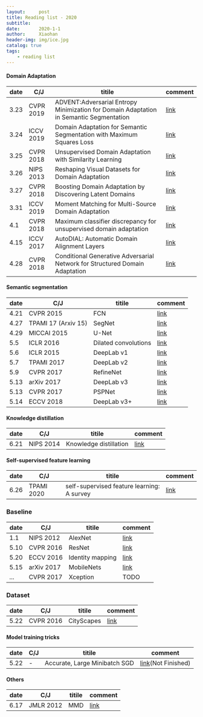 ```yaml
---
layout:     post
title: Reading list - 2020
subtitle:   
date:       2020-1-1
author:     Xiaohan
header-img: img/ice.jpg
catalog: true
tags:
    - reading list
---
```


#### Domain Adaptation

| date  | C/J | titile |  comment |
|---|---|---|---|
|  3.23 |  CVPR 2019 | ADVENT:Adversarial Entropy Minimization for Domain Adaptation in Semantic Segmentation  | [link](https://xiaohan-wang.github.io/2020/03/21/ADVENT/) |
|3.24| ICCV 2019 |Domain Adaptation for Semantic Segmentation with Maximum Squares Loss | [link](https://xiaohan-wang.github.io/2020/03/24/Maximum-Squares-Loss/)|
| 3.25| CVPR 2018 |Unsupervised Domain Adaptation with Similarity Learning | [link](https://xiaohan-wang.github.io/2020/03/30/week-summary/) |
|3.26| NIPS 2013 |Reshaping Visual Datasets for Domain Adaptation| [link](https://xiaohan-wang.github.io/2020/03/26/Reshaping-Visual-Datasets-for-Domain-Adaptation/)|
|3.27|CVPR 2018|Boosting Domain Adaptation by Discovering Latent Domains| [link](https://xiaohan-wang.github.io/2020/03/29/Boosting-Domain-Adaptation-by-Discovering-Latent-Domains/) |
|3.31|ICCV 2019|Moment Matching for Multi-Source Domain Adaptation| [link](https://xiaohan-wang.github.io/2020/03/31/Moment-Matching-for-Multi-Source-Domain-Adaptation/) |
|4.1|CVPR 2018|Maximum classifier discrepancy for unsupervised domain adaptation|[link](https://xiaohan-wang.github.io/2020/04/10/Maximum-classifier-discrepancy-for-unsupervised-domain-adaptation/)|
|4.15|ICCV 2017|AutoDIAL: Automatic Domain Alignment Layers|[link](https://xiaohan-wang.github.io/2020/04/15/AutoDIAL-Automatic-DomaIn-Alignment-Layers/)|
|4.28|CVPR 2018|Conditional Generative Adversarial Network for Structured Domain Adaptation|[link](https://xiaohan-wang.github.io/2020/04/28/Conditional-Generative-Adversarial-Network-for-Structured-Domain-Adaptation/)|

#### Semantic segmentation

| date  | C/J | titile |  comment |
|---|---|---|---|
|4.21|CVPR 2015|FCN|[link](https://xiaohan-wang.github.io/2020/04/22/Fully-Convolutional-Networks-for-Semantic-Segmentation/)|
|4.27|TPAMI 17 (Arxiv 15)|SegNet|[link](https://xiaohan-wang.github.io/2020/04/27/SegNet-A-Deep-Convolutional-Encoder-Decoder-Architecture-for-Image-Segmentation/)|
|4.29|MICCAI 2015|U-Net| [link](https://xiaohan-wang.github.io/2020/04/29/U-Net/)|
|5.5|ICLR 2016|Dilated convolutions|[link](https://xiaohan-wang.github.io/2020/05/05/Dilated-convolutions/)|
|5.6|ICLR 2015|DeepLab v1|[link](https://xiaohan-wang.github.io/2020/05/07/Deeplab-v1/)|
|5.7|TPAMI 2017|DeepLab v2|[link](https://xiaohan-wang.github.io/2020/05/08/DeepLab-v2/)|
|5.9|CVPR 2017|RefineNet|[link](https://xiaohan-wang.github.io/2020/05/09/RefineNet-Multi-Path-Refinement-Networks-for-High-Resolution-Semantic-Segmentation/)|
|5.13|arXiv 2017|DeepLab v3|[link](https://xiaohan-wang.github.io/2020/05/13/DeepLab-v3/)|
|5.13|CVPR 2017|PSPNet|[link](https://xiaohan-wang.github.io/2020/05/13/PSPNet/)|
|5.14|ECCV 2018|DeepLab v3+|[link](https://xiaohan-wang.github.io/2020/05/14/Deeplab-v3+/)|

#### Knowledge distillation

| date  | C/J | titile |  comment |
|---|---|---|---|
|6.21|NIPS 2014|Knowledge distillation|[link](https://xiaohan-wang.github.io/2000/01/01/Distilling-the-Knowledge-in-a-Neural-Network/)|

#### Self-supervised feature learning

| date  | C/J | titile |  comment |
|---|---|---|---|
|6.26|TPAMI 2020|self-supervised feature learning: A survey|[link](https://xiaohan-wang.github.io/2020/06/26/self-supervised-feature-learning/)|


### Baseline

| date  | C/J | titile |  comment |
|---|---|---|---|
|1.1|NIPS 2012|AlexNet|[link](https://xiaohan-wang.github.io/2020/03/27/AlexNet/)|
|5.10|CVPR 2016|ResNet|[link](https://xiaohan-wang.github.io/2020/05/10/ResNet/)|
|5.20|ECCV 2016|Identity mapping|[link](https://xiaohan-wang.github.io/2020/05/22/Identity-mapping/)|
|5.15|arXiv 2017|MobileNets|[link](https://xiaohan-wang.github.io/2020/05/15/MobileNets/)|
|...|CVPR 2017|Xception|TODO|

### Dataset

| date  | C/J | titile |  comment |
|---|---|---|---|
|5.22|CVPR 2016|CityScapes|[link](https://xiaohan-wang.github.io/2020/04/21/semantic-segmentation-datasets/)|

#### Model training tricks

| date  | C/J | titile |  comment |
|---|---|---|---|
|5.22|-|Accurate, Large Minibatch SGD|[link](https://xiaohan-wang.github.io/2020/05/28/batch-size%E4%B8%8Elearning-rate/)(Not Finished)|

#### Others

| date  | C/J | titile |  comment |
|---|---|---|---|
|6.17|JMLR 2012|MMD|[link](https://xiaohan-wang.github.io/2020/06/17/MMD/)|



